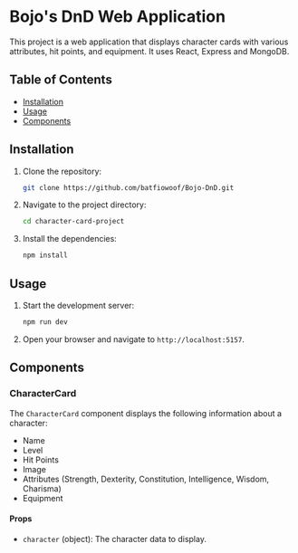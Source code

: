 # Bojo's DnD Web Application

This project is a web application that displays character cards with various attributes, hit points, and equipment. It uses React, Express and MongoDB.

## Table of Contents

- [Installation](#installation)
- [Usage](#usage)
- [Components](#components)

## Installation

1. Clone the repository:
    ```sh
    git clone https://github.com/batfiowoof/Bojo-DnD.git
    ```
2. Navigate to the project directory:
    ```sh
    cd character-card-project
    ```
3. Install the dependencies:
    ```sh
    npm install
    ```

## Usage

1. Start the development server:
    ```sh
    npm run dev
    ```
2. Open your browser and navigate to `http://localhost:5157`.

## Components

### CharacterCard

The `CharacterCard` component displays the following information about a character:
- Name
- Level
- Hit Points
- Image
- Attributes (Strength, Dexterity, Constitution, Intelligence, Wisdom, Charisma)
- Equipment

#### Props

- `character` (object): The character data to display.
